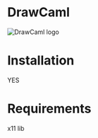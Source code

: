 # DrawCaml


![DrawCaml logo](https://cdn.discordapp.com/attachments/1017077725418246264/1017365387131760732/telechargement.png)

# Installation

YES

# Requirements

x11 lib
